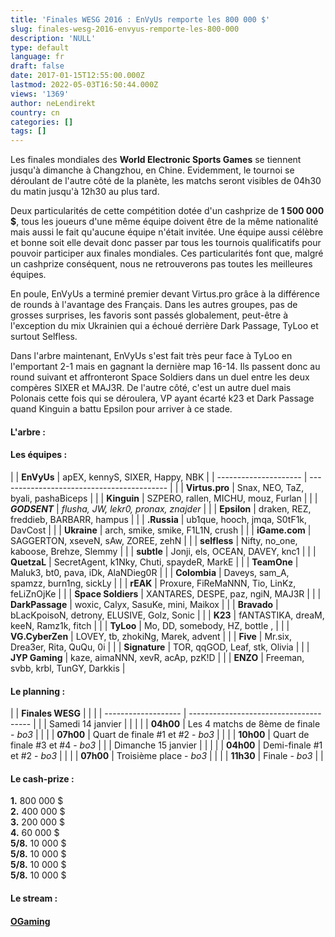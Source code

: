 ```yaml
---
title: 'Finales WESG 2016 : EnVyUs remporte les 800 000 $'
slug: finales-wesg-2016-envyus-remporte-les-800-000
description: 'NULL'
type: default
language: fr
draft: false
date: 2017-01-15T12:55:00.000Z
lastmod: 2022-05-03T16:50:44.000Z
views: '1369'
author: neLendirekt
country: cn
categories: []
tags: []
---
```

Les finales mondiales des **World Electronic Sports Games** se tiennent jusqu'à dimanche à Changzhou, en Chine. Evidemment, le tournoi se déroulant de l'autre côté de la planète, les matchs seront visibles de 04h30 du matin jusqu'à 12h30 au plus tard.  
  
Deux particularités de cette compétition dotée d'un cashprize de **1 500 000 $**, tous les joueurs d'une même équipe doivent être de la même nationalité mais aussi le fait qu'aucune équipe n'était invitée. Une équipe aussi célèbre et bonne soit elle devait donc passer par tous les tournois qualificatifs pour pouvoir participer aux finales mondiales. Ces particularités font que, malgré un cashprize conséquent, nous ne retrouverons pas toutes les meilleures équipes.

En poule, EnVyUs a terminé premier devant Virtus.pro grâce à la différence de rounds à l'avantage des Français. Dans les autres groupes, pas de grosses surprises, les favoris sont passés globalement, peut-être à l'exception du mix Ukrainien qui a échoué derrière Dark Passage, TyLoo et surtout Selfless.

Dans l'arbre maintenant, EnVyUs s'est fait très peur face à TyLoo en l'emportant 2-1 mais en gagnant la dernière map 16-14\. Ils passent donc au round suivant et affronteront Space Soldiers dans un duel entre les deux compères SIXER et MAJ3R. De l'autre côté, c'est un autre duel mais Polonais cette fois qui se déroulera, VP ayant écarté k23 et Dark Passage quand Kinguin a battu Epsilon pour arriver à ce stade.

#### **L'arbre :**

#### Les équipes :

| |  **EnVyUs**         | apEX, kennyS, SIXER, Happy, NBK            |
| --------------------- | ------------------------------------------ |
| |  **Virtus.pro**     | Snax, NEO, TaZ, byali, pashaBiceps         |
| |  **Kinguin**        | SZPERO, rallen, MICHU, mouz, Furlan        |
| |  _**GODSENT**_      | _flusha, JW, lekr0, pronax, znajder_       |
| |  **Epsilon**        | draken, REZ, freddieb, BARBARR, hampus     |
| |  **.Russia**        | ub1que, hooch, jmqa, S0tF1k, DavCost       |
| |  **Ukraine**        | arch, smike, smike, F1L1N, crush           |
| |  **iGame.com**      | SAGGERTON, xseveN, sAw, ZOREE, zehN        |
| |  **selfless**       | Nifty, no\_one, kaboose, Brehze, Slemmy    |
| |  **subtle**         | Jonji, els, OCEAN, DAVEY, knc1             |
| |  **QuetzaL**        | SecretAgent, k1Nky, Chuti, spaydeR, MarkE  |
| |  **TeamOne**        | Maluk3, bt0, pava, iDk, AlaNDieg0R         |
| |  **Colombia**       | Daveys, sam\_A, spamzz, burn1ng, sickLy    |
| |  **rEAK**           | Proxure, FiReMaNNN, Tio, LinKz, feLiZnOjKe |
| |  **Space Soldiers** | XANTARES, DESPE, paz, ngiN, MAJ3R          |
| |  **DarkPassage**    | woxic, Calyx, SasuKe, mini, Maikox         |
| |  **Bravado**        | bLacKpoisoN, detrony, ELUSIVE, Golz, Sonic |
| |  **K23**            | fANTASTIKA, dreaM, keeN, Ramz1k, fitch     |
| |  **TyLoo**          | Mo, DD, somebody, HZ, bottle ,             |
| |  **VG.CyberZen**    | LOVEY, tb, zhokiNg, Marek, advent          |
| |  **Five**           | Mr.six, Drea3er, Rita, QuQu, 0i            |
| |  **Signature**      | TOR, qqGOD, Leaf, stk, Olivia              |
| |  **JYP Gaming**     | kaze, aimaNNN, xevR, acAp, pzK!D           |
| |  **ENZO**           | Freeman, svbb, krbl, TunGY, Darkkis        |

#### Le planning :

| |  **Finales WESG** |                                        |  |
| ------------------- | -------------------------------------- |  |
| Samedi 14 janvier   |                                        |  |
| |  **04h00**        | Les 4 matchs de 8ème de finale - _bo3_ |  |
| |  **07h00**        | Quart de finale #1 et #2 - _bo3_       |  |
| |  **10h00**        | Quart de finale #3 et #4 - _bo3_       |  |
| Dimanche 15 janvier |                                        |  |
| |  **04h00**        | Demi-finale #1 et #2 - _bo3_           |  |
| |  **07h00**        | Troisième place - _bo3_                |  |
| |  **11h30**        | Finale - _bo3_                         |  |

#### Le cash-prize :

**1.** 800 000 $  
**2.** 400 000 $  
**3.** 200 000 $  
**4.** 60 000 $  
**5/8.** 10 000 $  
**5/8.** 10 000 $  
**5/8.** 10 000 $  
**5/8.** 10 000 $

#### Le stream :

#### **[OGaming](https://www.twitch.tv/ogamingcs)** 
